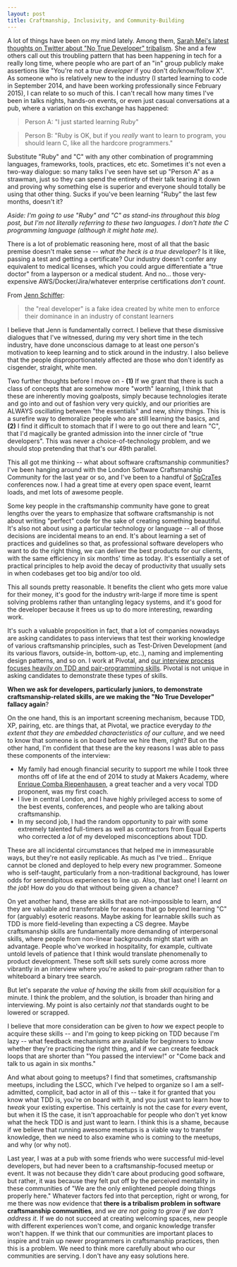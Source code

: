 ```yaml
---
layout: post
title: Craftmanship, Inclusivity, and Community-Building
---
```


A lot of things have been on my mind lately. Among them, [Sarah Mei's latest thoughts on Twitter about "No True Developer" tribalism](https://twitter.com/sarahmei/status/830030863605735425). She and a few others call out this troubling pattern that has been happening in tech for a really long time, where people who are part of an "in" group publicly make assertions like "You're not a *true developer* if you don't do/know/follow X". As someone who is relatively new to the industry (I started learning to code in September 2014, and have been working professionally since February 2015), I can relate to so much of this. I can't recall how many times I've been in talks nights, hands-on events, or even just casual conversations at a pub, where a variation on this exchange has happened:

> Person A: "I just started learning Ruby"

> Person B: "Ruby is OK, but if you *really* want to learn to program, you should learn C, like all the hardcore programmers."

Substitute "Ruby" and "C" with any other combination of programming languages, frameworks, tools, practices, etc etc. Sometimes it's not even a two-way dialogue: so many talks I've seen have set up "Person A" as a strawman, just so they can spend the entirety of their talk tearing it down and proving why something else is superior and everyone should totally be using that other thing. Sucks if you've been learning "Ruby" the last few months, doesn't it?

*Aside: I'm going to use "Ruby" and "C" as stand-ins throughout this blog post, but I'm not literally referring to these two languages. I don't hate the C programming language (although it might hate me).*

There is a lot of problematic reasoning here, most of all that the basic premise doesn't make sense --  *what the heck is a true developer*? Is it like, passing a test and getting a certificate? Our industry doesn't confer any equivalent to medical licenses, which you could argue differentiate a "true doctor" from a layperson or a medical student. And no... those very-expensive AWS/Docker/Jira/whatever enterprise certifications *don't count*.

From [Jenn Schiffer](https://twitter.com/jennschiffer/status/830062433557499904):

> the "real developer" is a fake idea created by white men to enforce their dominance in an industry of constant learners

I believe that Jenn is fundamentally correct. I believe that these dismissive dialogues that I've witnessed, during my very short time in the tech industry, have done unconscious damage to at least one person's motivation to keep learning and to stick around in the industry. I also believe that the people disproportionately affected are those who don't identify as cisgender, straight, white men.

Two further thoughts before I move on - **(1)** If we grant that there is such a class of concepts that are somehow more "worth" learning, I think that these are inherently moving goalposts, simply because technologies iterate and go into and out of fashion very very quickly, and our priorities are ALWAYS oscillating between "the essentials" and new, shiny things. This is a surefire way to demoralize people who are still learning the basics, and **(2)** I find it difficult to stomach that if I were to go out there and learn "C", that I'd magically be granted admission into the inner circle of "true developers". This was never a choice-of-technology problem, and we should stop pretending that that's our 49th parallel.

This all got me thinking -- what about software craftsmanship communities? I've been hanging around with the London Software Craftsmanship Community for the last year or so, and I've been to a handful of [SoCraTes](http://socratesuk.org/) conferences now. I had a great time at every open space event, learnt loads, and met lots of awesome people.

Some key people in the craftsmanship community have gone to great lengths over the years to emphasize that software craftsmanship is not about writing "perfect" code for the sake of creating something beautiful. It's also not about using a particular technology or language -- all of those decisions are incidental means to an end. It's about learning a set of practices and guidelines so that, as professional software developers who want to do the right thing, we can deliver the best products for our clients, with the same efficiency in six months' time as today. It's essentially a set of practical principles to help avoid the decay of productivity that usually sets in when codebases get too big and/or too old.

This all sounds pretty reasonable. It benefits the client who gets more value for their money, it's good for the industry writ-large if more time is spent solving problems rather than untangling legacy systems, and it's good for the developer because it frees us up to do more interesting, rewarding work.

It's such a valuable proposition in fact, that a lot of companies nowadays are asking candidates to pass interviews that test their working knowledge of various craftsmanship principles, such as Test-Driven Development (and its various flavors, outside-in, bottom-up, etc..),  naming and implementing design patterns, and so on. I work at Pivotal, and [our interview process focuses heavily on TDD and pair-programming skills](http://blog.jonrshar.pe/2016/Dec/05/pivotal-interviews.html). Pivotal is not unique in asking candidates to demonstrate these types of skills.

**When we ask for developers, particularly juniors, to demonstrate craftsmanship-related skills, are we making the "No True Developer" fallacy again**?

On the one hand, this is an important screening mechanism, because TDD, XP, pairing, etc. are things that, at Pivotal, we practice everyday *to the extent that they are embedded characteristics of our culture*, and we need to know that someone is on board before we hire them, right? But on the other hand, I'm confident that these are the key reasons I was able to pass these components of the interview:

- My family had enough financial security to support me while I took three months off of life at the end of 2014 to study at Makers Academy, where [Enrique Comba Riepenhausen](twitter.com/ecomba), a great teacher and a very vocal TDD proponent, was my first coach.
- I live in central London, and I have highly privileged access to some of the best events, conferences, and people who are talking about craftsmanship.
- In my second job, I had the random opportunity to pair with some extremely talented full-timers as well as contractors from Equal Experts who corrected a *lot* of my developed misconceptions about TDD.

These are all incidental circumstances that helped me in immeasurable ways, but they're not easily replicable. As much as I've tried... Enrique cannot be cloned and deployed to help every new programmer. Someone who is self-taught, particularly from a non-traditional background, has lower odds for serendipitous experiences to line up. Also, that last one! I learnt *on the job*! How do you do that without being given a chance?

On yet another hand, these are skills that are not-impossible to learn, and they are valuable and transferrable for reasons that go beyond learning "C" for (arguably) esoteric reasons. Maybe asking for learnable skills such as TDD is more field-leveling than expecting a CS degree. Maybe craftsmanship skills are fundamentally more demanding of interpersonal skills, where people from non-linear backgrounds might start with an advantage. People who've worked in hospitality, for example, cultivate untold levels of patience that I think would translate phenomenally to product development. These soft skill sets surely come across more vibrantly in an interview where you're asked to pair-program rather than to whiteboard a binary tree search.

But let's separate *the value of having the skills* from *skill acquisition* for a minute. I think the problem, and the solution, is broader than hiring and interviewing. My point is also certainly *not* that standards ought to be lowered or scrapped.

I believe that more consideration can be given to *how* we expect people to acquire these skills -- and I'm going to keep picking on TDD because I'm lazy -- what feedback mechanisms are available for beginners to know whether they're practicing the right thing, and if we can create feedback loops that are shorter than "You passed the interview!" or "Come back and talk to us again in six months."

And what about going to meetups? I find that sometimes, craftsmanship meetups, including the LSCC, which I've helped to organize so I am a self-admitted, complicit, bad actor in all of this -- take it for granted that you know what TDD is, you're on board with it, and you just want to learn how to *tweak* your existing expertise. This certainly is not the case for *every* event, but when it IS the case, it isn't approachable for people who don't yet know what the heck TDD is and just want to learn. I think this is a shame, because if we believe that running awesome meetups is a viable way to transfer knowledge, then we need to also examine who is coming to the meetups, and why (or why not).

Last year, I was at a pub with some friends who were successful mid-level developers, but had never been to a craftsmanship-focused meetup or event. It was not because they didn't care about producing good software, but rather, it was because they felt put off by the perceived mentality in these communities of "We are the only enlightened people doing things properly here." Whatever factors fed into that perception, right or wrong, for me there was now evidence that **there is a tribalism problem in software craftsmanship communities**, and *we are not going to grow if we don't address it*. If we do not succeed at creating welcoming spaces, new people with different experiences won't come, and organic knowledge transfer won't happen. If we think that our communities are important places to inspire and train up newer programmers in craftsmanship practices, then this is a problem. We need to think more carefully about who our communities are serving. I don't have any easy solutions here.
